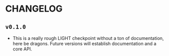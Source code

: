 # CHANGELOG

## `v0.1.0`
- This is a really rough LIGHT checkpoint without a ton of documentation, here be dragons. Future versions will establish documentation and a core API.
